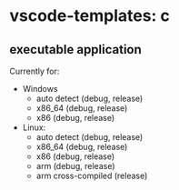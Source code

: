 # vscode-templates: c

## executable application

Currently for:
* Windows
  * auto detect (debug, release)
  * x86_64 (debug, release)
  * x86 (debug, release)
* Linux:
  * auto detect (debug, release)
  * x86_64 (debug, release)
  * x86 (debug, release)
  * arm (debug, release)
  * arm cross-compiled (release)
